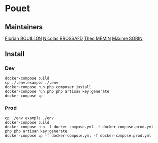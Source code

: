 # Pouet

## Maintainers

[Florian BOUILLON](https://github.com/Aviortheking)
[Nicolas BROSSARD](https://github.com/Nicolas-Brossard)
[Théo MEMIN](https://github.com/jenoh)
[Maxime SORIN](https://github.com/s0dyy)

## Install

### Dev

```
docker-compose build
cp ./.env.example ./.env
docker-compose run php composer install
docker-compose run php php artisan key:generate
docker-compose up
```


### Prod

```
cp ./env.example ./env
docker-compose build
docker-compose run -f docker-compose.yml -f docker-compose.prod.yml php php artisan key:generate
docker-compose up -f docker-compose.yml -f docker-compose.prod.yml
```

